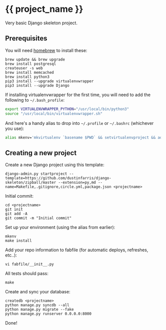 # {{ project_name }}

Very basic Django skeleton project.

## Prerequisites

You will need [homebrew][] to install these:

```console
brew update && brew upgrade
brew install postgresql
createuser -s web
brew install memcached
brew install python3
pip3 install --upgrade virtualenvwrapper
pip3 install --upgrade Django
```

If installing virtualenvwrapper for the first time, you will need to add the following to `~/.bash_profile`:

```bash
export VIRTUALENVWRAPPER_PYTHON="/usr/local/bin/python3"
source "/usr/local/bin/virtualenvwrapper.sh"
```

And here's a handy alias to drop into `~/.profile` or `~/.bashrc` (whichever you use):

```bash
alias mkenv='mkvirtualenv `basename $PWD` && setvirtualenvproject && add2virtualenv app'
```

## Creating a new project

Create a new Django project using this template:

```console
django-admin.py startproject --template=https://github.com/dustinfarris/django-skeleton/zipball/master --extension=py,md --name=Makefile,.gitignore,circle.yml,package.json <projectname>
```

Initial commit:

```console
cd <projectname>
git init
git add -A
git commit -m "Initial commit"
```

Set up your environment (using the alias from earlier):

```console
mkenv
make install
```

Add your repo information to fabfile (for automatic deploys, refreshes, etc..):

```console
vi fabfile/__init__.py
```

All tests should pass:

```console
make
```

Create and sync your database:

```console
createdb <projectname>
python manage.py syncdb --all
python manage.py migrate --fake
python manage.py runserver 0.0.0.0:8000
```

Done!


[homebrew]: http://brew.sh
